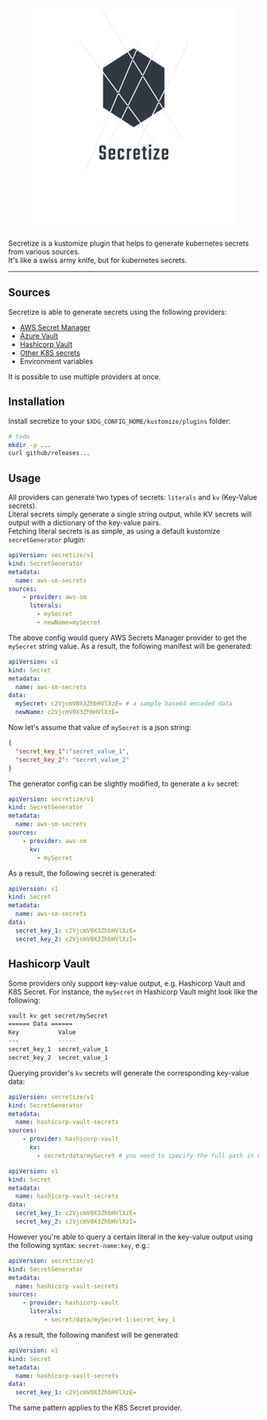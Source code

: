 <p  align="center">
  <img width="409" height="450" src=".assets/logo.png"/>
</p>

Secretize is a kustomize plugin that helps to generate kubernetes secrets from various sources.  
It's like a swiss army knife, but for kubernetes secrets. 

---

## Sources

Secretize is able to generate secrets using the following providers:

- [AWS Secret Manager](https://docs.aws.amazon.com/secretsmanager/latest/userguide/intro.html)
- [Azure Vault](https://docs.microsoft.com/en-us/azure/key-vault/)
- [Hashicorp Vault](https://www.vaultproject.io/)
- [Other K8S secrets](https://kubernetes.io/docs/concepts/configuration/secret/)
- Environment variables

It is possible to use multiple providers at once.


## Installation

Install secretize to your `$XDG_CONFIG_HOME/kustomize/plugins` folder:

```bash
# todo
mkdir -p ...
curl github/releases... 
```



## Usage

All providers can generate two types of secrets: `literals` and `kv` (Key-Value secrets).  
Literal secrets simply generate a single string output, while KV secrets will output with a dictionary of the key-value pairs.   
Fetching literal secrets is as simple, as using a default kustomize `secretGenerator` plugin:

```yaml
apiVersion: secretize/v1
kind: SecretGenerator
metadata:
  name: aws-sm-secrets
sources:
    - provider: aws-sm
      literals: 
        - mySecret
        - newName=mySecret 
```

The above config would query AWS Secrets Manager provider to get the `mySecret` string value. As a result, the following manifest will be generated:

```yaml
apiVersion: v1
kind: Secret
metadata:
  name: aws-sm-secrets
data:
  mySecret: c2VjcmV0X3ZhbHVlXzE= # a sample base64 encoded data 
  newName: c2VjcmV0X3ZhbHVlXzE=
```
 
Now let's assume that value of `mySecret` is a json string:
```json
{
  "secret_key_1":"secret_value_1", 
  "secret_key_2": "secret_value_2"
}
```

The generator config can be slightly modified, to generate a `kv` secret:

```yaml
apiVersion: secretize/v1
kind: SecretGenerator
metadata:
  name: aws-sm-secrets
sources:
    - provider: aws-sm
      kv: 
        - mySecret
```

As a result, the following secret is generated:

```yaml
apiVersion: v1
kind: Secret
metadata:
  name: aws-sm-secrets
data:
  secret_key_1: c2VjcmV0X3ZhbHVlXzE=
  secret_key_2: c2VjcmV0X3ZhbHVlXzI=
```


## Hashicorp Vault

Some providers only support key-value output, e.g. Hashicorp Vault and K8S Secret. 
For instance, the `mySecret` in Hashicorp Vault might look like the following:
```bash
vault kv get secret/mySecret
====== Data ======
Key           Value
---           -----
secret_key_1  secret_value_1
secret_key_2  secret_value_1
```

Querying provider's `kv` secrets will generate the corresponding key-value data:

```yaml
apiVersion: secretize/v1
kind: SecretGenerator
metadata:
  name: hashicorp-vault-secrets
sources:
    - provider: hashicorp-vault
      kv: 
        - secret/data/mySecret # you need to specify the full path in hashicorp vault provider
```
```yaml
apiVersion: v1
kind: Secret
metadata:
  name: hashicorp-vault-secrets
data:
  secret_key_1: c2VjcmV0X3ZhbHVlXzE=
  secret_key_2: c2VjcmV0X3ZhbHVlXzI=
```

However you're able to query a certain literal in the key-value output using the following syntax: `secret-name:key`, e.g.:
  
```yaml
apiVersion: secretize/v1
kind: SecretGenerator
metadata:
  name: hashicorp-vault-secrets
sources:
    - provider: hashicorp-vault
      literals:
          - secret/data/mySecret-1:secret_key_1
```

As a result, the following manifest will be generated:

```yaml
apiVersion: v1
kind: Secret
metadata:
  name: hashicorp-vault-secrets
data:
  secret_key_1: c2VjcmV0X3ZhbHVlXzE=
```

The same pattern applies to the K8S Secret provider. 

